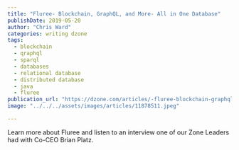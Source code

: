 ```yaml
---
title: "Fluree- Blockchain, GraphQL, and More- All in One Database"
publishDate: 2019-05-20
author: "Chris Ward"
categories: writing dzone
tags:
  - blockchain
  - qraphql
  - sparql
  - databases
  - relational database
  - distributed database
  - java
  - fluree
publication_url: "https://dzone.com/articles/-fluree-blockchain-graphql-and-more-all-in-one-dat"
image: "../../../assets/images/articles/11878511.jpeg"

---
```

Learn more about Fluree and listen to an interview one of our Zone Leaders had with Co-CEO Brian Platz.

